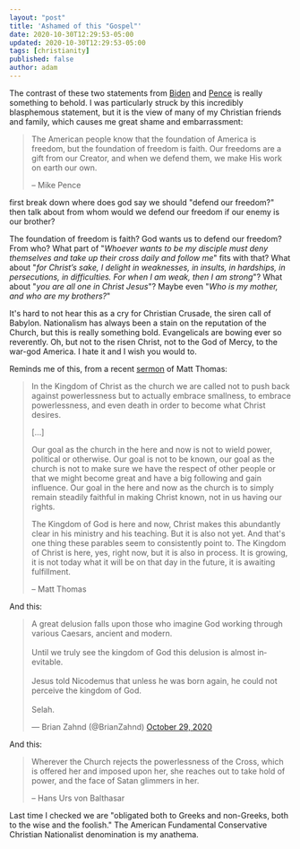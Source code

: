 ```yaml
---
layout: "post"
title: 'Ashamed of this "Gospel"'
date: 2020-10-30T12:29:53-05:00
updated: 2020-10-30T12:29:53-05:00
tags: [christianity]
published: false
author: adam
---
```


The contrast of these two statements from [Biden] and [Pence] is really something to behold. I was particularly struck by this incredibly blasphemous statement, but it is the view of many of my Christian friends and family, which causes me great shame and embarrassment:

> The American people know that the foundation of America is freedom, but the foundation of freedom is faith. Our freedoms are a gift from our Creator, and when we defend them, we make His work on earth our own.
> 
> – Mike Pence

first break down where does god say we should "defend our freedom?"  
then talk about from whom would we defend our freedom if our enemy is our brother?

The foundation of freedom is faith? God wants us to defend our freedom? From who? What part of "*Whoever wants to be my disciple must deny themselves and take up their cross daily and follow me*" fits with that? What about "*for Christ’s sake, I delight in weaknesses, in insults, in hardships, in persecutions, in difficulties. For when I am weak, then I am strong*"? What about "*you are all one in Christ Jesus*"? Maybe even "*Who is my mother, and who are my brothers?*"

It's hard to not hear this as a cry for Christian Crusade, the siren call of Babylon. Nationalism has always been a stain on the reputation of the Church, but this is really something bold. Evangelicals are bowing ever so reverently.  Oh, but not to the risen Christ, not to the God of Mercy, to the war-god America. I hate it and I wish you would to.

Reminds me of this, from a recent [sermon] of Matt Thomas:

> In the Kingdom of Christ as the church we are called not to push back against powerlessness but to actually embrace smallness, to embrace powerlessness, and even death in order to become what Christ desires.
> 
> […]
> 
> Our goal as the church in the here and now is not to wield power, political or otherwise. Our goal is not to be known, our goal as the church is not to make sure we have the respect of other people or that we might become great and have a big following and gain influence. Our goal in the here and now as the church is to simply remain steadily faithful in making Christ known, not in us having our rights.
> 
> The Kingdom of God is here and now, Christ makes this abundantly clear in his ministry and his teaching. But it is also not yet. And that's one thing these parables seem to consistently point to. The Kingdom of Christ is here, yes, right now, but it is also in process. It is growing, it is not today what it will be on that day in the future, it is awaiting fulfillment.
> 
> – Matt Thomas

And this:

<blockquote class="twitter-tweet"><p lang="en" dir="ltr">A great delusion falls upon those who imagine God working through various Caesars, ancient and modern.<br><br>Until we truly see the kingdom of God this delusion is almost inevitable.<br><br>Jesus told Nicodemus that unless he was born again, he could not perceive the kingdom of God.<br><br>Selah.</p>&mdash; Brian Zahnd (@BrianZahnd) <a href="https://twitter.com/BrianZahnd/status/1321905204305010688?ref_src=twsrc%5Etfw">October 29, 2020</a></blockquote>
<script async src="https://platform.twitter.com/widgets.js" charset="utf-8"></script>

And this:

> Wherever the Church rejects the powerlessness of the Cross, which is offered her and imposed upon her, she reaches out to take hold of power, and the face of Satan glimmers in her.
> 
> – Hans Urs von Balthasar

Last time I checked we are "obligated both to Greeks and non-Greeks, both to the wise and the foolish." The American Fundamental Conservative Christian Nationalist denomination is my anathema.

[Biden]: https://www.christianpost.com/voices/the-greatest-commandment-has-guided-my-politics.html
[Pence]: https://www.christianpost.com/voices/president-trump-is-the-best-choice-for-americans-of-faith.html
[sermon]: https://youtu.be/pMA3OREj6aU?t=2007
